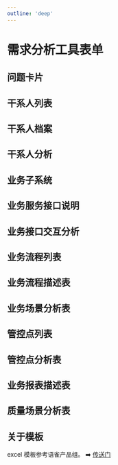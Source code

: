```yaml
---
outline: 'deep'
---
```


# 需求分析工具表单

## 问题卡片

<ImgPreview src="po/51.png"/>

## 干系人列表

<ImgPreview src="po/52.png"/>

## 干系人档案

<ImgPreview src="po/53.png"/>

## 干系人分析

<ImgPreview src="po/54.png"/>

## 业务子系统

<ImgPreview src="po/55.png"/>

## 业务服务接口说明

<ImgPreview src="po/56.png"/>

## 业务接口交互分析

<ImgPreview src="po/57.png"/>

## 业务流程列表

<ImgPreview src="po/58.png"/>

## 业务流程描述表

<ImgPreview src="po/59.png"/>

## 业务场景分析表

<ImgPreview src="po/60.png"/>

## 管控点列表

<ImgPreview src="po/61.png"/>

## 管控点分析表

<ImgPreview src="po/62.png"/>

## 业务报表描述表

<ImgPreview src="po/63.png"/>

## 质量场景分析表

<ImgPreview src="po/64.png"/>

## 关于模板

excel 模板参考语雀产品组。 ➡️ [传送门](https://xc0mg8.yuque.com/xc0mg8/bg1lss/wshvoigpve04p1hd)
